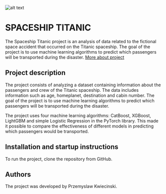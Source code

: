 ![alt text](https://github.com/CodecoolGlobal/spaceship-titanic-python-Przemek9110/blob/development/score.png?raw=true)<br>

# SPACESHIP TITANIC
The Spaceship Titanic project is an analysis of data related to the fictional space accident that occurred on the Titanic spaceship. The goal of the project is to use machine learning algorithms to predict which passengers will be transported during the disaster. [More about project](https://www.kaggle.com/competitions/spaceship-titanic)

## Project description
The project consists of analyzing a dataset containing information about the passengers and crew of the Titanic spaceship. The data includes information such as age, homeplanet, destination and cabin number. The goal of the project is to use machine learning algorithms to predict which passengers will be transported during the disaster.

The project uses four machine learning algorithms: CatBoost, XGBoost, LightGBM and simple Logistic Regression in the PyTorch library. This made it possible to compare the effectiveness of different models in predicting which passengers would be transported.

## Installation and startup instructions
To run the project, clone the repository from GitHub. 

## Authors
The project was developed by Przemyslaw Kwiecinski.
